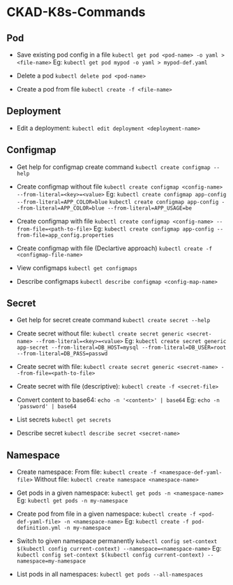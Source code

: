 
# CKAD-K8s-Commands

## Pod

- Save existing pod config in a file
`kubectl get pod <pod-name> -o yaml > <file-name>`
Eg:
`kubectl get pod mypod -o yaml > mypod-def.yaml`

- Delete a pod
`kubectl delete pod <pod-name>`

 - Create a pod from file
`kubectl create -f <file-name>`

## Deployment
- Edit a deployment:
`kubectl edit deployment <deployment-name>`

## Configmap
- Get help for configmap create command
`kubectl create configmap --help`

- Create configmap without file
`kubectl create configmap <config-name> --from-literal=<key>=<value>`
Eg:
`kubectl create configmap app-config --from-literal=APP_COLOR=blue`
`kubectl create configmap app-config --from-literal=APP_COLOR=blue --from-literal=APP_USAGE=be`

- Create configmap with file
`kubectl create configmap <config-name> --from-file=<path-to-file>`
Eg:
`kubectl create configmap app-config --from-file=app_config.properties`

- Create configmap with file (Declartive approach)
`kubectl create -f <configmap-file-name>`

 - View configmaps
`kubectl get configmaps`

 - Describe configmaps
 `kubectl describe configmap <config-map-name>`

## Secret
- Get help for secret create command
`kubectl create secret --help`

- Create secret without file:
`kubectl create secret generic <secret-name> --from-literal=<key>=<value>`
Eg:
`kubectl create secret generic app-secret --from-literal=DB_HOST=mysql --from-literal=DB_USER=root --from-literal=DB_PASS=passwd`

- Create secret with file:
`kubectl create secret generic <secret-name> --from-file=<path-to-file>`

- Create secret with file (descriptive):
`kubectl create -f <secret-file>`

- Convert content to base64:
`echo -n '<content>' | base64`
Eg:
`echo -n 'password' | base64`

- List secrets
`kubectl get secrets`

- Describe secret
`kubectl describe secret <secret-name>`

## Namespace
- Create namespace:
From file: `kubectl create -f <namespace-def-yaml-file>`
Without file: `kubectl create namespace <namespace-name>`

- Get pods in a given namespace:
`kubectl get pods -n <namespace-name>`
Eg:
`kubectl get pods -n my-namespace`

- Create pod from file in a given namespace:
`kubectl create -f <pod-def-yaml-file> -n <namespace-name>`
Eg:
`kubectl create -f pod-definition.yml -n my-namespace`

- Switch to given namespace permanently
`kubectl config set-context $(kubectl config current-context) --namespace=<namespace-name>`
Eg:
`kubectl config set-context $(kubectl config current-context) --namespace=my-namespace`

- List pods in all namespaces:
`kubectl get pods --all-namespaces`